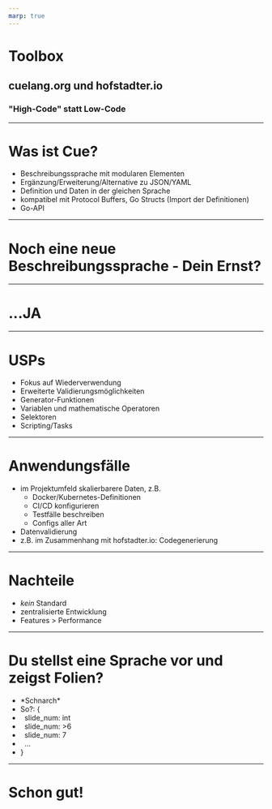 ```yaml
---
marp: true
---
```


# Toolbox
## cuelang.org und hofstadter.io
### "High-Code" statt Low-Code

---
# Was ist Cue?

* Beschreibungssprache mit modularen Elementen
* Ergänzung/Erweiterung/Alternative zu JSON/YAML
* Definition und Daten in der gleichen Sprache
* kompatibel mit Protocol Buffers, Go Structs (Import der Definitionen)
* Go-API

---
# Noch eine neue Beschreibungssprache - Dein Ernst?

---
# ...JA

---
# USPs

* Fokus auf Wiederverwendung
* Erweiterte Validierungsmöglichkeiten
* Generator-Funktionen
* Variablen und mathematische Operatoren
* Selektoren
* Scripting/Tasks

---
# Anwendungsfälle

* im Projektumfeld skalierbarere Daten, z.B.
  * Docker/Kubernetes-Definitionen
  * CI/CD konfigurieren
  * Testfälle beschreiben
  * Configs aller Art
* Datenvalidierung
* z.B. im Zusammenhang mit hofstadter.io: Codegenerierung

---
# Nachteile

* _kein_ Standard
* zentralisierte Entwicklung
* Features > Performance

---
# Du stellst eine Sprache vor und zeigst Folien?
* \*Schnarch\*
* So?: {
* &nbsp;&nbsp;slide_num: int
* &nbsp;&nbsp;slide_num: >6
* &nbsp;&nbsp;slide_num: 7
* &nbsp;&nbsp;...
* }

---
# Schon gut!